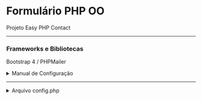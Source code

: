 # Formulário PHP OO

Projeto Easy PHP Contact

 ***

### Frameworks e Bibliotecas

Bootstrap 4
/ PHPMailer

<details>
<summary>Manual de Configuração</summary>
<br>
Sumário
<br><br>
<pre>
1-Configuração do recebimento de email
2-Alteração do Template
3-AutoResponder
4-Assunto da Mensagem
5-Configuração de Redirecionamento
6-Configuração de Mensagem de Sucesso
7-Configuração das Mensagens de Erro
8-Autenticação SMTP
9-Configuração das Informações do Formulário
10-Display e Botão de Enviar
11-Arquivo de Validação
12-Css e Js Para Personalizações
 
</pre>
</details>

---

<details>
<summary>Arquivo config.php</summary>
<br>
<br><br>
<pre>
Acesse a pasta forms/easy_budget/inc/config.php
Neste arquivo encontrar-se toda a parte de configuração do projeto. 

***
1- $yourEmail = 'informe seu email'
2- $contactTemplate = 'Escolha o template do formulário de acordo com o arquivo css'
3- $autoResponder = 'Se for usar o autoresponder, deixe true, caso contrário, coloque false'
4- $defaultSubject = 'Coloque o assunto do formulário, ex: Solicitação de Proposta'
5-$enableRedirection = 'Caso queira redirecionar seu usuário para uma determinada páginas após o preenchimento das informações, coloque true, caso contrário, deixe false'
6-$redirectToURL = 'Se colocar (true) como resposta anterior, digite aqui a url para onde o usuário será redirecionado'
7-$successMessage = 'Essa é a mensagem que irá aparecer caso você não redirecione o usuário para nenhuma página'

***
Configurando mensagens de erro

Para configurar e personalizar mensagem de erro, altere as informações dessas variáveis

	$emptyField
	$invalidEmail 
	$invalidCaptcha
	$maxAllowedCharacter 
	$maxAllowedFileSize 
	$invalidPhoneNumber 





</pre>
</details>

